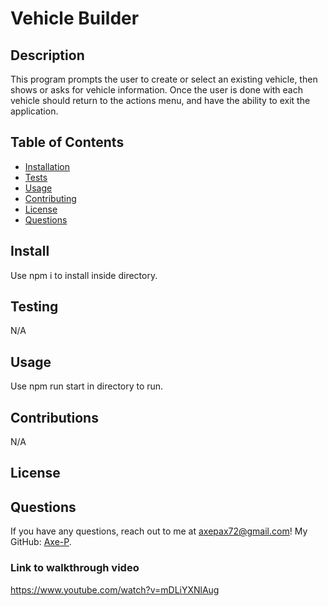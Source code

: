 # Vehicle Builder

## Description
This program prompts the user to create or select an existing vehicle, then shows or asks for vehicle information. Once the user is done with each vehicle should return to the actions menu, and have the ability to exit the application.

## Table of Contents
- [Installation](#install)
- [Tests](#test)
- [Usage](#usage)
- [Contributing](#contributions)
- [License](#license)
- [Questions](#questions)

## Install
Use npm i to install inside directory.

## Testing
N/A

## Usage
Use npm run start in directory to run.

## Contributions
N/A

## License


## Questions
If you have any questions, reach out to me at [axepax72@gmail.com](mailto:axepax72@gmail.com)! My GitHub: [Axe-P](https://github.com/Axe-P).

### Link to walkthrough video
https://www.youtube.com/watch?v=mDLiYXNlAug
